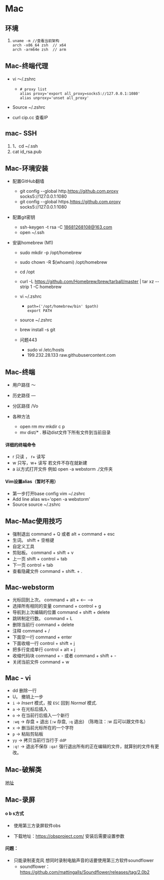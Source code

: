 # Mac

## 环境

1. ```
   uname -m //查看当前架构
   arch -x86_64 zsh  // x64
   arch -arm64e zsh  // arm
   ```

## Mac-终端代理

- vi ～/.zshrc

  - ```
    # proxy list
    alias proxy='export all_proxy=socks5://127.0.0.1:1080'
    alias unproxy='unset all_proxy'
    ```

- Source  ~/.zshrc

- curl cip.cc     查看IP

## mac- SSH

1. 1、cd ~/.ssh 
2. cat id_rsa.pub

## Mac-环境安装

- 配置GitHub翻墙
  - git config --global http.https://github.com.proxy socks5://127.0.0.1:1080
  - git config --global https.https://github.com.proxy socks5://127.0.0.1:1080

- 配置git密钥

  - ssh-keygen -t rsa -C 18681268108@163.com
  - open ~/.ssh

- 安装homebrew (M1)

  - sudo mkdir -p /opt/homebrew

  - sudo chown -R $(whoami) /opt/homebrew

  - cd /opt

  - curl -L https://github.com/Homebrew/brew/tarball/master | tar xz --strip 1 -C homebrew

  - vi ~/.zshrc

    - ```
      path=('/opt/homebrew/bin' $path)
      export PATH
      ```

  - source ~/.zshrc

  - brew install -s git

  - 问题443

    - sudo vi /etc/hosts
    - 199.232.28.133 raw.githubusercontent.com

## Mac-终端

- 用户路径	～

- 历史路径    —

- 分区路径    /Vo

- 各种方法   

  - open   rm   mv    mkdir    c p
  - mv     dist/*  .   移动dist文件下所有文件到当前目录
#### 详细的终端命令

  - r 只读 ，  r+  读写
  - w 只写，w+ 读写   若文件不存在就新建
- a 以方式打开文件      例如 open -a  webstorm ./文件夹
####  Vim设置alias（暂时不用）

  - 第一步打开base config        vim ~/.zshrc
  - Add  line            alias   ws='open -a  webstorm'
  - Source     source   ~/.zshrc

## Mac-Mac使用技巧

- 强制退出  command + Q  或者  alt + command + esc 
- 生词。 shift + 空格键
- 自定义工具     
- 剪贴板。    command +  shift  +  v
- 上一页      shift + control   +   tab
- 下一页   control   +   tab    
- 查看隐藏文件   command +  shift.  +   .

## Mac-webstorm

- 光标回到上次。                 command + alt  +  <—   —> 
- 选择所有相同的变量         command +   control   +  g   
- 导航到上次编辑的位置     command +   shift   +   delete
- 跳转制定行数。                command  + L
- 删除当前行                        command +  delete
- 注释                                   command +  /
- 下面空一行                       command  +    enter
- 下面收缩一行                   control   +   shift   +   j
- 把多行变成单行               control      +   alt     +     j
- 收缩代码块                      command  +   -   或者     command   +   shift   +   - 
- 关闭当前文件                  command    +     w

## Mac - vi

- dd       删除一行
- U。 撤销上一步
- `i` → *Insert* 模式，按 `ESC` 回到 *Normal* 模式.
- `a` → 在光标后插入
- `o` → 在当前行后插入一个新行
- `:wq` → 存盘 + 退出 (`:w` 存盘, `:q` 退出)  （陈皓注：:w 后可以跟文件名）
- `x` → 删当前光标所在的一个字符
- `p` → 粘贴剪贴板
- `yy` → 拷贝当前行当行于 `ddP`
- `:q!` → 退出不保存 `:qa!` 强行退出所有的正在编辑的文件，就算别的文件有更改。

## Mac-破解类

[地址](http://www.sdifen.com/8136/)

## Mac-录屏

#### o b s方式

- ​	使用第三方录屏软件obs 

- ​	下载地址：https://obsproject.com/ 安装后需要设置参数

#### 	问题： 

- ​	只能录制麦克风 想同时录制电脑声音的话要使用第三方软件soundflower
  - soundflower：https://github.com/mattingalls/Soundflower/releases/tag/2.0b2

